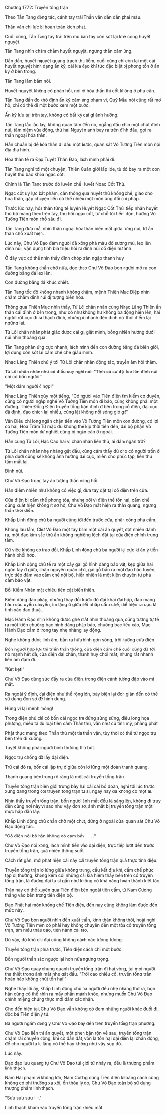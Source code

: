




Chương 1772: Truyền tống trận


Theo Tần Tang động tác, cánh tay trái Thần văn dần dần phai màu.

Thần văn chi lực bị hoàn toàn kích phát.

Cuối cùng, Tần Tang tay trái trên mu bàn tay còn sót lại khẽ cong huyết nguyệt.

Tần Tang nhìn chằm chằm huyết nguyệt, ngưng thần cảm ứng.

Dần dần, huyết nguyệt quang trạch thu liễm, cuối cùng chỉ còn lại một cái huyết nguyệt hình dạng ấn ký, cái kia đạo khí tức đặc biệt bị phong tồn ở ấn ký ở bên trong.

Tần Tang lẩm bẩm nói.

Huyết nguyệt không có phản hồi, nói rõ hóa thần thi cốt không ở phụ cận.

Tần Tang đắn đo khó định ấn ký cảm ứng phạm vi, Quỷ Mẫu nói cũng rất mơ hồ, chỉ có thể đi một bước xem một bước.

Ấn ký lưu tại trên tay, không có bất kỳ cái gì ảnh hưởng.

Tần Tang lắc lắc tay, không quan tâm đến nó, ngẩng đầu nhìn một chút đỉnh núi, tâm niệm vừa động, thứ hai Nguyên anh bay ra trên đỉnh đầu, gọi ra thân ngoại hóa thân.

Hắn chuẩn bị để hóa thân đi đầu một bước, quan sát Vô Tướng Tiên môn nội địa địa hình.

Hóa thân tế ra Đạp Tuyết Thần Đao, lách mình phải đi.

Tần Tang nghĩ tới một chuyện, Thiên Quân giới lấp lóe, từ đó bay ra một con huyết thủ bao khỏa ngạc cốt.

Chính là Tần Tang trước đó luyện chế Huyết Ngạc Cốt Thủ.

Ngạc cốt uy lực bất phàm, cần thông qua huyết thủ khống chế, giao cho hóa thân, gặp chuyện liền có thể nhiều một môn ứng đối chi pháp.

Trước lúc này, hóa thân từng tế luyện Huyết Ngạc Cốt Thủ, tiếp nhận huyết thủ bộ mang theo trên tay, thu hồi ngạc cốt, từ chỗ tối tiềm độn, hướng Vô Tướng Tiên môn chỗ sâu đi.

Tần Tang đưa mắt nhìn thân ngoại hóa thân biến mất giữa rừng núi, từ ẩn thân chỗ xuất hiện.

Lúc này, Chư Vô Đạo đám người đã xông phá màu đỏ sương mù, leo lên đỉnh núi, vận dụng tinh bia triệu hồi ra đỉnh núi cổ điện hư ảnh

Ở đáy vực có thể nhìn thấy đỉnh chóp tràn ngập thanh huy.

Tần Tang không chần chờ nữa, dọc theo Chư Vô Đạo bọn người mở ra con đường bằng đá leo lên.

Con đường bằng đá khúc chiết.

Tần Tang tốc độ không nhanh không chậm, mệnh Thiên Mục Điệp nhìn chằm chằm đỉnh núi dị tượng biến hóa.

Thông qua Thiên Mục nhìn thấy, Tử Lôi chân nhân cùng Nhạc Lăng Thiên ẩn thân cái đình ở bên trong, như có như không hư không ba động hiện lên, hai người rốt cục đi ra thạch đình, nhưng ở nhanh đến đỉnh núi thời điểm lại ngừng lại.

Tử Lôi chân nhân phát giác được cái gì, giật mình, bỗng nhiên hướng dưới núi nhìn thoáng qua.

Tần Tang phản ứng cực nhanh, lách mình đến con đường bằng đá biên giới, lợi dụng còn sót lại cấm chế che giấu mình.

Nhạc Lăng Thiên chú ý tới Tử Lôi chân nhân động tác, truyền âm hỏi thăm.

Tử Lôi chân nhân như có điều suy nghĩ nói: "Tính cả sư đệ, leo lên đỉnh núi chỉ có bốn người."

"Một đám người ô hợp!"

Nhạc Lăng Thiên xùy một tiếng, "Có người vào Tiên điện tìm kiếm cơ duyên, cũng có người ngấp nghé Vô Tướng Tiên môn di bảo, cũng không phải một đường. Thiên Đồng Điện truyền tống trận định ở bên trong cổ điện, đại cục đã định, đạo chích lại nhiều, cũng lật không nổi sóng gió gì!"

Vân Điêu chi long ngăn chặn tiến vào Vô Tướng Tiên môn con đường, có lợi có hại, Hoa Trầm Tử mặc dù không thể kịp thời tiến đến, đại bộ phận Vô Tướng Tiên môn dư nghiệt cũng bị ngăn cản ở ngoài.

Hắn cùng Tử Lôi, Hạc Cao hai vị chân nhân liên thủ, ai dám ngăn trở?

Tử Lôi chân nhân nhẹ nhàng gật đầu, cũng cảm thấy dù cho có người trốn ở phía dưới cũng sẽ không ảnh hưởng đại cục, miễn cho phức tạp, liền thu tầm mắt lại.

Đỉnh núi.

Chư Vô Đạo trong tay áo tượng thần nóng hổi.

Hắn điềm nhiên như không có việc gì, đưa tay đặt tại cổ điện trên cửa.

Cửa điện bị cấm chế phong tỏa, nhưng bởi vì điện thể tổn hại, cấm chế cũng xuất hiện không ít sơ hở, Chư Vô Đạo mắt hiện ra thần quang, ngưng thần thôi diễn.

Khấp Linh động chủ ba người cũng tới đến trước cửa, phân công phá cấm.

Không lâu lắm, Chư Vô Đạo một tay bấm một cái ấn quyết, đột nhiên đánh ra, một đạo kim sắc thủ ấn không nghiêng lệch đặt tại cửa điện chính trung tâm.

Cứ việc không có trao đổi, Khấp Linh động chủ ba người lại cực kì ăn ý tiến hành phối hợp.

Khấp Linh động chủ tế ra một cây gai gỗ hình dáng bảo vật, kẹp giữa hai ngón tay ở giữa, chân nguyên quán chú, gai gỗ bắn ra một đạo hắc tuyến, trực tiếp đâm vào cấm chế nội bộ, hiển nhiên là một kiện chuyên tư phá cấm bảo vật.

Bối Kiếm Nhân một chiêu tiên cật biến thiên.

Kiếm dùng đao pháp, nhưng thay đổi trước đó đại khai đại hợp, đao mang hàm súc uyển chuyển, im lặng ở giữa tiết nhập cấm chế, thể hiện ra cực kì tinh xảo đao thuật.

Mạc Hành Đạo nhịn không được ghé mắt nhìn thoáng qua, cũng tương tự tế ra một kiện chuông bạc hình dáng pháp bảo, chuông bạc tiểu xảo, Mạc Hành Đạo cầm ở trong tay nhẹ nhàng lay động.

Nghe không được linh âm, bắn ra hữu hình gợn sóng, trôi hướng cửa điện.

Bốn người hợp lực thi triển thần thông, cửa điện cấm chế cuối cùng đã tới nỏ mạnh hết đà, cửa điện đại chấn, thanh huy chói mắt, nhưng rất nhanh liền ảm đạm đi.

"Kẹt kẹt!'

Chư Vô Đạo dùng sức đẩy ra cửa điện, trong điện cảnh tượng đập vào mi mắt.

Ra ngoài ý định, đại điện như thế rộng lớn, bày biện lại đơn giản đến có thể sử dụng đơn sơ để hình dung.

Hùng vĩ lại mênh mông!

Trong điện phủ chỉ có bốn cái ngọc trụ đứng sừng sững, điêu long họa phượng, miêu tả đủ loại tiên cầm Thần thú, vẫn như cũ tinh mỹ, phảng phất

Phật thực mang theo Thần thú một tia thần vận, tùy thời có thể từ ngọc trụ bên trên đi xuống.

Tuyệt không phải người bình thường thủ bút.

Ngọc trụ chống đỡ lấy đại điện.

Trừ cái đó ra, bốn cái lập trụ ở giữa còn lơ lửng một đoàn thanh quang.

Thanh quang bên trong rõ ràng là một cái truyền tống trận!

Truyền tống trận biên giới trưng bày hai cái cái bồ đoàn, nghĩ tới lúc trước xứng đáng trông coi truyền tống trận tu sĩ, ngày nay đã không có một ai.

Nhìn thấy truyền tống trận, bốn người ánh mắt đều là sáng lên, không đi truy đến cùng nơi này vì sao như vậy đơn sơ, ánh mắt bị truyền tống trận một mực hấp dẫn lấy.

Khấp Linh động chủ chần chờ một chút, dừng ở ngoài cửa, quan sát Chư Vô Đạo động tác.

"Cổ điện nội bộ hẳn không có cạm bẫy ····. ."

Chư Vô Đạo nói xong, lách mình tiến vào đại điện, trực tiếp lướt đến trước truyền tống trận, quả nhiên thông suốt.

Cách rất gần, mới phát hiện cái này cái truyền tống trận quả thực tinh diệu.

Truyền tống trận lơ lửng giữa không trung, cấu kết địa khí, cấm chế phức tạp dị thường, không kém cỏi những cái kia hiếm thấy bên trên cổ truyền tống trận, là đương đại tu sĩ gần như không có khả năng hoàn thành kiệt tác.

Trận này có thể xuyên qua Tiên điện bên ngoài tiên cấm, từ Nam Cương thẳng vào bên trong tiên điện bộ.

Đạo Phật hai môn khống chế Tiên điện, đến nay cũng không làm được đến mức này.

Chư Vô Đạo bọn người nhìn đến xuất thần, kinh thán không thôi, hoài nghi Vô Tướng Tiên môn có phải hay không chuyển đến một tòa cổ truyền tống trận, tìm hiểu thấu đáo, tiến hành cải tạo.

Dù vậy, độ khó chi đại cũng không cách nào tưởng tượng.

Truyền tống trận phía trước, Tiên điện cách chỉ một bước.

Bốn người thần sắc ngược lại hơn nữa ngưng trọng.

Chư Vô Đạo quay chung quanh truyền tống trận đi hai vòng, tại mọi người tha thiết trong ánh mắt nhẹ gật đầu, "Trời cao chiếu cố, truyền tống trận hoàn hảo không chút tổn hại!"

Nghe thấy lời ấy, Khấp Linh động chủ ba người đều nhẹ nhàng thở ra, bọn hắn cũng có thể nhìn ra mấy phần mánh khóe, nhưng muốn Chư Vô Đạo chính miệng chứng thực mới dám xác nhận.

Cho đến hiện tại, Chư Vô Đạo vẫn không có đem những người khác đuổi đi, độc bá Tiên điện ý tứ.

Ba người ngầm đồng ý Chư Vô Đạo bay đến trên truyền tống trận phương.

Chư Vô Đạo liền thi ấn quyết, một phen bận rộn về sau, truyền tống trận chậm rãi chuyển động, khí cơ dẫn dắt, vốn là tổn hại đại điện lại chấn động, để cho người ta lo lắng có thể hay không như vậy sụp đổ.

Lúc này.

Đạo đạo lưu quang tự Chư Vô Đạo túi giới tử nhảy ra, đều là thượng phẩm linh thạch.

Nam Hải phạm vi không lớn, Nam Cương cùng Tiên điện khoảng cách cũng không có phi thường xa xôi, ổn thỏa lý do, Chư Vô Đạo toàn bộ sử dụng thượng phẩm linh thạch.

"Sưu sưu sưu ····."

Linh thạch khảm vào truyền tống trận khiếu mắt.




